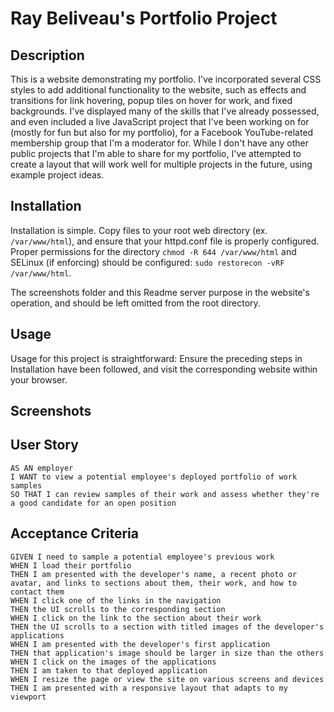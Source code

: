 # Ray Beliveau's Portfolio Project

## Description

This is a website demonstrating my portfolio. I've incorporated several CSS styles to add additional functionality 
to the website, such as effects and transitions for link hovering, popup tiles on hover for work, and fixed 
backgrounds. I've displayed many of the skills that I've already possessed, and even included a live JavaScript 
project that I've been working on for (mostly for fun but also for my portfolio), for a Facebook YouTube-related 
membership group that I'm a moderator for. While I don't have any other public projects that I'm able to share for 
my portfolio, I've attempted to create a layout that will work well for multiple projects in the future, using 
example project ideas.

## Installation

Installation is simple. Copy files to your root web directory (ex. `/var/www/html`), and ensure that your httpd.conf
file is properly configured. Proper permissions for the directory `chmod -R 644 /var/www/html` and SELinux (if
enforcing) should be configured: `sudo restorecon -vRF /var/www/html`.

The screenshots folder and this Readme server purpose in the website's operation, and should be left omitted from 
the root directory.

## Usage

Usage for this project is straightforward: Ensure the preceding steps in Installation have been followed, and visit 
the corresponding website within your browser.

## Screenshots



## User Story

```
AS AN employer
I WANT to view a potential employee's deployed portfolio of work samples
SO THAT I can review samples of their work and assess whether they're a good candidate for an open position
```

## Acceptance Criteria

```
GIVEN I need to sample a potential employee's previous work
WHEN I load their portfolio
THEN I am presented with the developer's name, a recent photo or avatar, and links to sections about them, their work, and how to contact them
WHEN I click one of the links in the navigation
THEN the UI scrolls to the corresponding section
WHEN I click on the link to the section about their work
THEN the UI scrolls to a section with titled images of the developer's applications
WHEN I am presented with the developer's first application
THEN that application's image should be larger in size than the others
WHEN I click on the images of the applications
THEN I am taken to that deployed application
WHEN I resize the page or view the site on various screens and devices
THEN I am presented with a responsive layout that adapts to my viewport
```